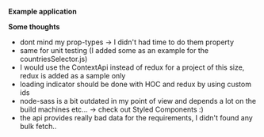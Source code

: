 **Example application**

**Some thoughts**

- dont mind my prop-types -> I didn't had time to do them property
- same for unit testing (I added some as an example for the countriesSelector.js)
- I would use the ContextApi instead of redux for a project of this size, redux is added as a sample only
- loading indicator should be done with HOC and redux by using custom ids
- node-sass is a bit outdated in my point of view and depends a lot on the build machines etc... -> check out Styled Components :)
- the api provides really bad data for the requirements, I didn't found any bulk fetch..